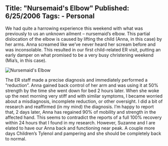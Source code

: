 Title: "Nursemaid's Elbow"
Published: 6/25/2006
Tags:
    - Personal
---
We had quite a harrowing experience this weekend with what was previously to us an unknown ailment – nursemaid’s elbow. This partial dislocation of the elbow is caused by lifting the child (Anna, in this case) by her arms. Anna screamed like we’ve never heard her scream before and was inconsolable. This resulted in our first child-related ER visit, putting an early damper on what promised to be a very busy christening weekend (Mia’s, in this case).

![Nursemaid's Elbow](https://s3.amazonaws.com/s3.beckshome.com/20060625-Nursemaids-Elbow.jpg)

The ER staff made a precise diagnosis and immediately performed a “reduction”. Anna gained back control of her arm and was using it at 50% strength by the time she went down for bed 2 hours later. When she woke up the next morning very stiff and with similar symptoms, I became worried about a misdiagnosis, incomplete reduction, or other oversight. I did a bit of research and reaffirmed (in my mind) the diagnosis. I’m happy to report that, 2 days later, Anna has regained 90% of mobility and strength in the affected hand. This seems to contradict the reports of a full 100% recovery within 24 hours that I found in my research. However, Suzanne and I are elated to have our Anna back and functioning near peak. A couple more days Children’s Tylenol and pampering and she should be completely back to normal.